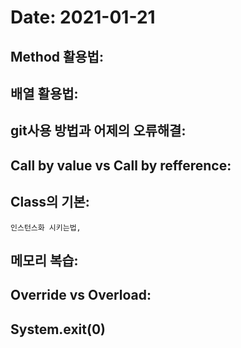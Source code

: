 # Date: 2021-01-21

## Method 활용법:

## 배열 활용법:

## git사용 방법과 어제의 오류해결:

## Call by value vs Call by refference:

## Class의 기본:
    인스턴스화 시키는법, 

## 메모리 복습:

## Override vs Overload:

## System.exit(0)
